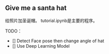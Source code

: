 ## Give me a santa hat
给照片加圣诞帽。
tutorial.ipynb是主要的程序。

TODO：
- [] Detect Face pose then change angle of hat
- [] Use Deep Learning Model